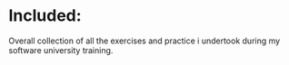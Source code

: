 # Included:

Overall collection of all the exercises and practice i undertook during my software university training.
